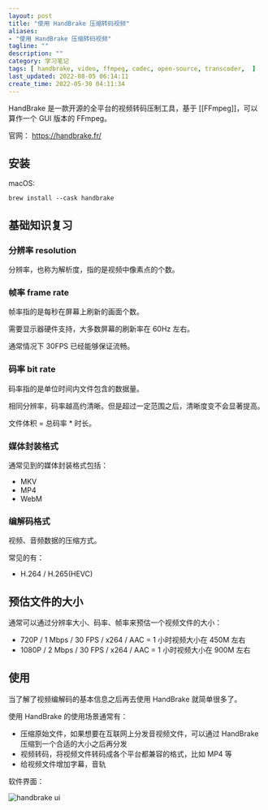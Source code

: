 ```yaml
---
layout: post
title: "使用 HandBrake 压缩转码视频"
aliases:
- "使用 HandBrake 压缩转码视频"
tagline: ""
description: ""
category: 学习笔记
tags: [ handbrake, video, ffmpeg, codec, open-source, transcoder,  ]
last_updated: 2022-08-05 06:14:11
create_time: 2022-05-30 04:11:34
---
```


HandBrake 是一款开源的全平台的视频转码压制工具，基于 [[FFmpeg]]，可以算作一个 GUI 版本的 FFmpeg。

官网： <https://handbrake.fr/>

## 安装

macOS:

    brew install --cask handbrake

## 基础知识复习

### 分辨率 resolution
分辨率，也称为解析度，指的是视频中像素点的个数。

### 帧率 frame rate
帧率指的是每秒在屏幕上刷新的画面个数。

需要显示器硬件支持，大多数屏幕的刷新率在 60Hz 左右。

通常情况下 30FPS 已经能够保证流畅。

### 码率 bit rate
码率指的是单位时间内文件包含的数据量。

相同分辨率，码率越高约清晰。但是超过一定范围之后，清晰度变不会显著提高。

文件体积 = 总码率 * 时长。

### 媒体封装格式
通常见到的媒体封装格式包括：

- MKV
- MP4
- WebM

### 编解码格式
视频、音频数据的压缩方式。

常见的有：

- H.264 / H.265(HEVC)

## 预估文件的大小
通常可以通过分辨率大小、码率、帧率来预估一个视频文件的大小：

- 720P / 1 Mbps / 30 FPS / x264 / AAC = 1 小时视频大小在 450M 左右
- 1080P / 2 Mbps / 30 FPS / x264 / AAC = 1 小时视频大小在 900M 左右

## 使用
当了解了视频编解码的基本信息之后再去使用 HandBrake 就简单很多了。

使用 HandBrake 的使用场景通常有：

- 压缩原始文件，如果想要在互联网上分发音视频文件，可以通过 HandBrake 压缩到一个合适的大小之后再分发
- 视频转码，将视频文件转码成各个平台都兼容的格式，比如 MP4 等
- 给视频文件增加字幕，音轨

软件界面：

![handbrake ui](https://photo.einverne.info/images/2022/05/30/zZO2.png)
